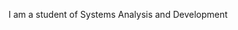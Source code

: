 I am a student of Systems Analysis and Development

<!---
MatheusSued/MatheusSued is a ✨ special ✨ repository because its `README.md` (this file) appears on your GitHub profile.
You can click the Preview link to take a look at your changes.
--->
